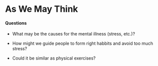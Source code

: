 # As We May Think

#### Questions 
* What may be the causes for the mental illness (stress, etc.)?

* How might we guide people to form right habbits and avoid too much stress?

* Could it be similar as physical exercises?